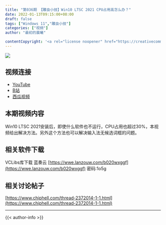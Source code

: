 ```yaml
---
title: "第036期 【雕虫小技】Win10 LTSC 2021 CPU占用高怎么办？"
date: 2022-01-13T09:15:00+08:00
draft: false
tags: ["Windows 11","雕虫小技"]
categories: ["视频"]
author: "最初的晨曦"

contentCopyright: '<a rel="license noopener" href="https://creativecommons.org/licenses/by-nc-sa/4.0/deed.zh" target="_blank">本文章采用 CC BY-NC-SA 4.0 许可协议</a>'
---
```


![](../../images/036/0.jpg)
	
## 视频连接
- [YouTube](https://www.youtube.com/watch?v=emhExbBK6g4)
- [B站](https://www.bilibili.com/video/BV1HL4y147Ey/)
- [西瓜视频](https://www.ixigua.com/7052719980877447717)

## 本期视频内容

Win10 LTSC 2021安装后，即使什么软件也不运行，CPU占用也超过30%，本视频给出解决方法。另外这个方法也可以解决输入法无候选词框的问题。

## 相关软件下载

VCLibs库下载
蓝奏云 [https://wwe.lanzouw.com/b020wxggf](https://wwe.lanzouw.com/b020wxggf)  密码:1o5g

## 相关讨论帖子

[https://www.chiphell.com/thread-2372014-1-1.html](https://www.chiphell.com/thread-2372014-1-1.html)

---

{{< author-info >}}